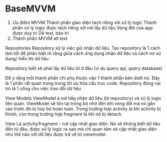 # BaseMVVM
1. Ưu điểm MVVM
Thành phần giao diện tách riêng với xử lý logic
Thành phần xử lý logic được tách riêng với nơi lấy dữ liệu
Vòng đời của app được duy trì
Dễ test, bảo trì
2. Thành phần MVVM
alt text

Repositories
Repository xử lý việc gửi nhận dữ liệu. Tạo repository là 1 cách làm tốt để phân biệt rõ ràng giữa cách ứng dụng nhận dữ liệu và cách nó sử dụng/ hiển thị dữ liệu

Repository biết sẽ phải lấy dữ liệu từ ở đâu (ví dụ query api, query database)

Để ý rằng mỗi thành phần chỉ phụ thuộc vào 1 thành phần bên dưới nó. Đây là 1 phần rất quan trọng trong tối ưu hóa cấu trúc code. Repository đóng vai trò là 1 cổng cho việc trao đổi dữ liệu

View Models
ViewModel à nơi tiếp nhận dữ liệu (từ repository) và xử lý logic liên quan. ViewModel sẽ tồn tại trong bộ nhớ đến khi vòng đời mà nó gắn vào trước đó bị hủy bỏ hoàn toàn. Trong trường hợp activity là khi activity bị finish, còn trong trường hợp fragment là khi nó bị detach.

View
Là activity/fragment - nơi cập nhật giao diện. Nó sẽ không biết dữ liệu đến từ đâu, được xử lý logic ra sao mà chỉ quan tâm sẽ cập nhật giao diện như thế nào với dữ liệu được trả về từ viewmodel.

